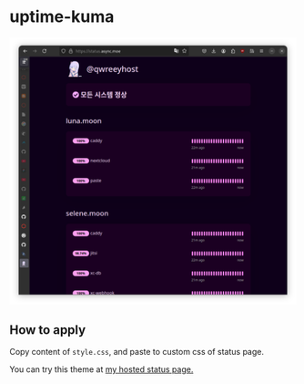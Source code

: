 
# uptime-kuma

![preview image](./preview.png)

## How to apply

Copy content of `style.css`, and paste to custom css of status page.

You can try this theme at [my hosted status page.](https://status.async.moe/)
